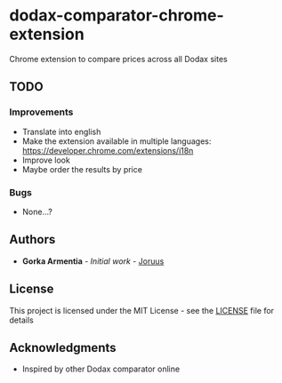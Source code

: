 # dodax-comparator-chrome-extension
Chrome extension to compare prices across all Dodax sites

## TODO

### Improvements
- Translate into english
- Make the extension available in multiple languages: https://developer.chrome.com/extensions/i18n
- Improve look
- Maybe order the results by price

### Bugs
- None...?

## Authors

* **Gorka Armentia** - *Initial work* - [Joruus](https://github.com/Joruus)

## License

This project is licensed under the MIT License - see the [LICENSE](LICENSE) file for details

## Acknowledgments

* Inspired by other Dodax comparator online
